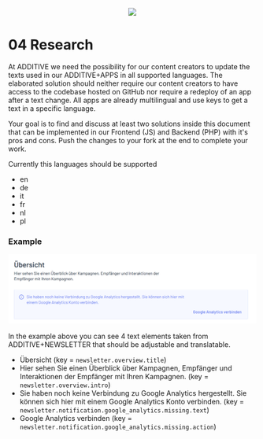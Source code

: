 <p align="center"><a href="https://additive.eu" target="_blank"><img src="https://additive-trial-day.s3.eu-central-1.amazonaws.com/logo.png" width="400"></a></p>


# 04 Research


At ADDITIVE we need the possibility for our content creators to update the texts used in our ADDITIVE+APPS in all supported languages. The elaborated solution should neither require our content creators to have access to the codebase hosted on GitHub nor require a redeploy of an app after a text change. All apps are already multilingual and use keys to get a text in a specific language.

Your goal is to find and discuss at least two solutions inside this document that can be implemented in our Frontend (JS) and Backend (PHP) with it's pros and cons. Push the changes to your fork at the end to complete your work. 

Currently this languages should be supported 

- en
- de
- it
- fr
- nl
- pl

### Example

![newsletter.png](assets/newsletter.png)

In the example above you can see 4 text elements taken from ADDITIVE+NEWSLETTER that should be adjustable and translatable.

- Übersicht (key = `newsletter.overview.title`)
- Hier sehen Sie einen Überblick über Kampagnen, Empfänger und Interaktionen der Empfänger mit Ihren Kampagnen. (key = `newsletter.overview.intro`)
- Sie haben noch keine Verbindung zu Google Analytics hergestellt. Sie können sich hier mit einem Google Analytics Konto verbinden. (key = `newsletter.notification.google_analytics.missing.text`)
- Google Analytics verbinden (key = `newsletter.notification.google_analytics.missing.action`)
